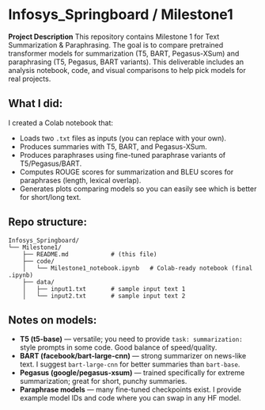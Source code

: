 # Infosys_Springboard / Milestone1

**Project Description**
This repository contains Milestone 1 for Text Summarization & Paraphrasing. The goal is to compare pretrained transformer models for summarization (T5, BART, Pegasus-XSum) and paraphrasing (T5, Pegasus, BART variants). This deliverable includes an analysis notebook, code, and visual comparisons to help pick models for real projects.

## What I did:

I created a Colab notebook that:

* Loads two `.txt` files as inputs (you can replace with your own).
* Produces summaries with T5, BART, and Pegasus-XSum.
* Produces paraphrases using fine-tuned paraphrase variants of T5/Pegasus/BART.
* Computes ROUGE scores for summarization and BLEU scores for paraphrases (length, lexical overlap).
* Generates plots comparing models so you can easily see which is better for short/long text.

## Repo structure:

```
Infosys_Springboard/
└── Milestone1/
    ├── README.md            # (this file)
    ├── code/
    │   └── Milestone1_notebook.ipynb   # Colab-ready notebook (final .ipynb)
    ├── data/
    │   ├── input1.txt       # sample input text 1
    │   └── input2.txt       # sample input text 2
```

## Notes on models:

* **T5 (t5-base)** — versatile; you need to provide `task: summarization:` style prompts in some code. Good balance of speed/quality.
* **BART (facebook/bart-large-cnn)** — strong summarizer on news-like text. I suggest `bart-large-cnn` for better summaries than `bart-base`.
* **Pegasus (google/pegasus-xsum)** — trained specifically for extreme summarization; great for short, punchy summaries.
* **Paraphrase models** — many fine-tuned checkpoints exist. I provide example model IDs and code where you can swap in any HF model.
